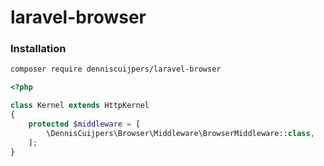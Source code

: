 # laravel-browser

### Installation
```bash
composer require denniscuijpers/laravel-browser
```

```php
<?php

class Kernel extends HttpKernel
{
    protected $middleware = [
        \DennisCuijpers\Browser\Middleware\BrowserMiddleware::class,
    ];
}
```
